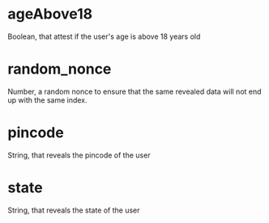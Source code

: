 # ageAbove18

Boolean, that attest if the user's age is above 18 years old

# random_nonce

Number, a random nonce to ensure that the same revealed data will not end up with the same index.

# pincode

String, that reveals the pincode of the user

# state

String, that reveals the state of the user
